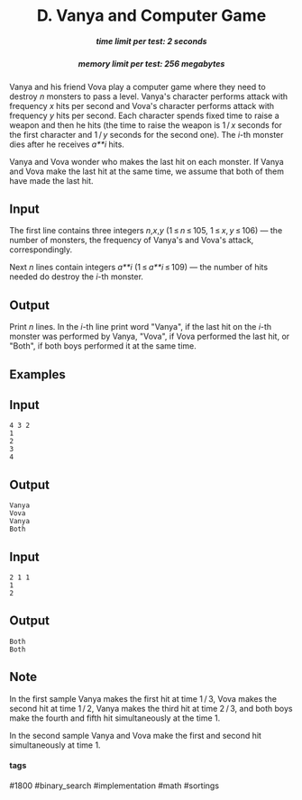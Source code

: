 <h1 style='text-align: center;'> D. Vanya and Computer Game</h1>

<h5 style='text-align: center;'>time limit per test: 2 seconds</h5>
<h5 style='text-align: center;'>memory limit per test: 256 megabytes</h5>

Vanya and his friend Vova play a computer game where they need to destroy *n* monsters to pass a level. Vanya's character performs attack with frequency *x* hits per second and Vova's character performs attack with frequency *y* hits per second. Each character spends fixed time to raise a weapon and then he hits (the time to raise the weapon is 1 / *x* seconds for the first character and 1 / *y* seconds for the second one). The *i*-th monster dies after he receives *a**i* hits. 

Vanya and Vova wonder who makes the last hit on each monster. If Vanya and Vova make the last hit at the same time, we assume that both of them have made the last hit.

## Input

The first line contains three integers *n*,*x*,*y* (1 ≤ *n* ≤ 105, 1 ≤ *x*, *y* ≤ 106) — the number of monsters, the frequency of Vanya's and Vova's attack, correspondingly.

Next *n* lines contain integers *a**i* (1 ≤ *a**i* ≤ 109) — the number of hits needed do destroy the *i*-th monster.

## Output

Print *n* lines. In the *i*-th line print word "Vanya", if the last hit on the *i*-th monster was performed by Vanya, "Vova", if Vova performed the last hit, or "Both", if both boys performed it at the same time.

## Examples

## Input


```
4 3 2  
1  
2  
3  
4  

```
## Output


```
Vanya  
Vova  
Vanya  
Both  

```
## Input


```
2 1 1  
1  
2  

```
## Output


```
Both  
Both  

```
## Note

In the first sample Vanya makes the first hit at time 1 / 3, Vova makes the second hit at time 1 / 2, Vanya makes the third hit at time 2 / 3, and both boys make the fourth and fifth hit simultaneously at the time 1.

In the second sample Vanya and Vova make the first and second hit simultaneously at time 1.



#### tags 

#1800 #binary_search #implementation #math #sortings 